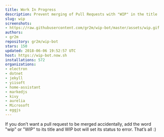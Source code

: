 ```yaml
---
title: Work In Progress
description: Prevent merging of Pull Requests with "WIP" in the title
slug: wip
screenshots:
- https://raw.githubusercontent.com/gr2m/wip-bot/master/assets/wip.gif
authors:
- gr2m
repository: gr2m/wip-bot
stars: 150
updated: 2018-06-06 19:52:57 UTC
host: https://wip-bot.now.sh
installations: 572
organizations:
- electron
- dotnet
- jekyll
- yiisoft
- home-assistant
- markedjs
- kivy
- aurelia
- Microsoft
- eggjs
---
```


If you don’t want a pull request to be merged accidentally, add the word "wip" or "WIP" to its title and WIP bot will set its status to error. That’s all :)
